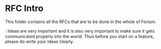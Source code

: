 # RFC Intro

This folder contains all the RFCs that are to be done in the whole of Forium.

💡Ideas are very important and it is also very important to make sure it gets communicated properly into the world.
Thus before you start on a feature, please do write your ideas clearly.
